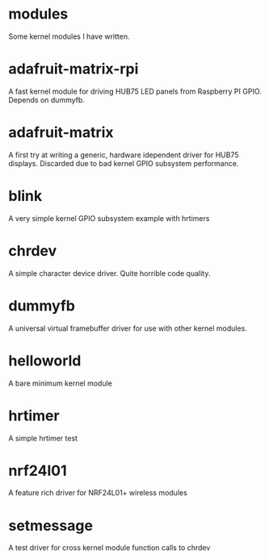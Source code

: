 modules
=======

Some kernel modules I have written. 

# adafruit-matrix-rpi
A fast kernel module for driving HUB75 LED panels from Raspberry PI GPIO. Depends on dummyfb.

# adafruit-matrix
A first try at writing a generic, hardware idependent driver for HUB75 displays. Discarded due to bad kernel GPIO subsystem performance.

# blink
A very simple kernel GPIO subsystem example with hrtimers

# chrdev
A simple character device driver. Quite horrible code quality.

# dummyfb
A universal virtual framebuffer driver for use with other kernel modules.

# helloworld
A bare minimum kernel module

# hrtimer
A simple hrtimer test

# nrf24l01
A feature rich driver for NRF24L01+ wireless modules

# setmessage
A test driver for cross kernel module function calls to chrdev
